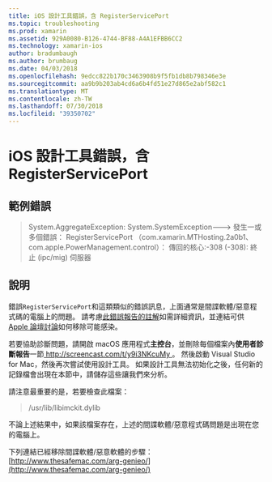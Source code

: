 ```yaml
---
title: iOS 設計工具錯誤，含 RegisterServicePort
ms.topic: troubleshooting
ms.prod: xamarin
ms.assetid: 929A0080-B126-4744-BF88-A4A1EFBB6CC2
ms.technology: xamarin-ios
author: bradumbaugh
ms.author: brumbaug
ms.date: 04/03/2018
ms.openlocfilehash: 9edcc822b170c3463908b9f5fb1db8b798346e3e
ms.sourcegitcommit: aa9b9b203ab4cd6a6b4fd51e27d865e2abf582c1
ms.translationtype: MT
ms.contentlocale: zh-TW
ms.lasthandoff: 07/30/2018
ms.locfileid: "39350702"
---
```

# <a name="ios-designer-error-with-registerserviceport"></a>iOS 設計工具錯誤，含 RegisterServicePort

## <a name="sample-error"></a>範例錯誤
> System.AggregateException: System.SystemException---> 發生一或多個錯誤： RegisterServicePort （com.xamarin.MTHosting.2a0b1、 com.apple.PowerManagement.control）： 傳回的核心:-308 (-308): 終止 (ipc/mig) 伺服器

## <a name="explanation"></a>說明
錯誤`RegisterServicePort`和這類類似的錯誤訊息，上面通常是間諜軟體/惡意程式碼的電腦上的問題。 請考慮[此錯誤報告的註解](https://bugzilla.xamarin.com/show_bug.cgi?id=21907#c4)如需詳細資訊，並連結可供[Apple 論壇討論](https://discussions.apple.com/thread/5596008)如何移除可能感染。 

若要協助診斷問題，請開啟 macOS 應用程式**主控台**，並刪除每個檔案內**使用者診斷報告**一節[ http://screencast.com/t/y9i3NKcuMy ](http://screencast.com/t/y9i3NKcuMy)。 然後啟動 Visual Studio for Mac，然後再次嘗試使用設計工具。 如果設計工具無法初始化之後，任何新的記錄檔會出現在本節中，請儲存這些讓我們來分析。  

請注意最重要的是，若要檢查此檔案： 
> /usr/lib/libimckit.dylib

不論上述結果中，如果該檔案存在，上述的間諜軟體/惡意程式碼問題是出現在您的電腦上。  

下列連結已經移除間諜軟體/惡意軟體的步驟： [http://www.thesafemac.com/arg-genieo/](http://www.thesafemac.com/arg-genieo/)  

